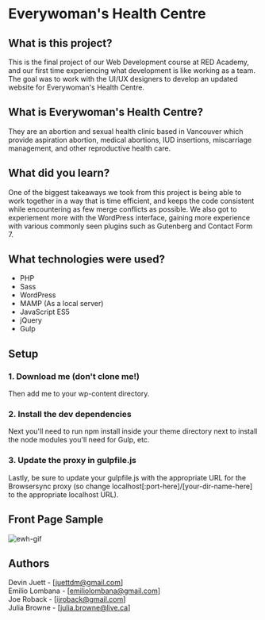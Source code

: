 # Everywoman's Health Centre

## What is this project?
This is the final project of our Web Development course at RED Academy, and our first time experiencing what development is like working as a team. The goal was to work with the UI/UX designers to develop an updated website for Everywoman's Health Centre.

## What is Everywoman's Health Centre?
They are an abortion and sexual health clinic based in Vancouver which provide aspiration abortion, medical abortions, IUD insertions, miscarriage management, and other reproductive health care.

## What did you learn?
One of the biggest takeaways we took from this project is being able to work together in a way that is time efficient, and keeps the code consistent while encountering as few merge conflicts as possible. We also got to experiement more with the WordPress interface, gaining more experience with various commonly seen plugins such as Gutenberg and Contact Form 7.

## What technologies were used?
- PHP
- Sass
- WordPress
- MAMP (As a local server)
- JavaScript ES5
- jQuery
- Gulp

## Setup
### 1. Download me (don't clone me!)
Then add me to your wp-content directory.

### 2. Install the dev dependencies
Next you'll need to run npm install inside your theme directory next to install the node modules you'll need for Gulp, etc.

### 3. Update the proxy in gulpfile.js
Lastly, be sure to update your gulpfile.js with the appropriate URL for the Browsersync proxy (so change localhost[:port-here]/[your-dir-name-here] to the appropriate localhost URL).

## Front Page Sample

![ewh-gif](https://user-images.githubusercontent.com/40439744/45775467-b6595900-bc04-11e8-9fae-e7a6f71cd235.gif)

## Authors 
Devin Juett - [juettdm@gmail.com] <br>
Emilio Lombana - [emiliolombana@gmail.com]<br>
Joe Roback - [ijroback@gmail.com]<br>
Julia Browne - [julia.browne@live.ca]